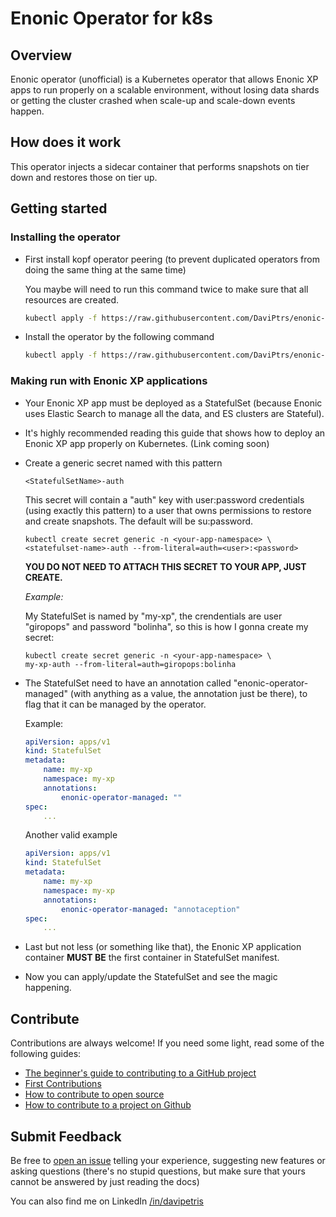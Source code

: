 # Enonic Operator for k8s

## Overview

Enonic operator (unofficial) is a Kubernetes operator that allows Enonic XP apps to run properly on a scalable environment, without losing data shards or getting the cluster crashed when scale-up and scale-down events happen.

## How does it work

This operator injects a sidecar container that performs snapshots on tier down and restores those on tier up.

## Getting started

### Installing the operator

-   First install kopf operator peering (to prevent duplicated operators from doing the same thing at the same time)

    You maybe will need to run this command twice to make sure that all resources are created.

    ```bash
    kubectl apply -f https://raw.githubusercontent.com/DaviPtrs/enonic-operator-k8s/main/init/peering.yaml
    ```


-   Install the operator by the following command
    
    ```bash
    kubectl apply -f https://raw.githubusercontent.com/DaviPtrs/enonic-operator-k8s/main/manifests/manifest.yaml
    ```


### Making run with Enonic XP applications

-   Your Enonic XP app must be deployed as a StatefulSet (because Enonic uses Elastic Search to manage all the data, and ES clusters are Stateful). 
  
-   It's highly recommended reading this guide that shows how to deploy an Enonic XP app properly on Kubernetes. (Link coming soon)
   
-   Create a generic secret named with this pattern

    `<StatefulSetName>-auth`

    This secret will contain a "auth" key with user:password credentials (using exactly this pattern) to a user that owns permissions to restore and create snapshots. The default will be su:password.

    ```
    kubectl create secret generic -n <your-app-namespace> \
    <statefulset-name>-auth --from-literal=auth=<user>:<password>
    ```

    **YOU DO NOT NEED TO ATTACH THIS SECRET TO YOUR APP, JUST CREATE.**

    *Example:*

    My StatefulSet is named by "my-xp", the crendentials are user "giropops" and password "bolinha", so this is how I gonna create my secret:

    ```
    kubectl create secret generic -n <your-app-namespace> \
    my-xp-auth --from-literal=auth=giropops:bolinha
    ```

-   The StatefulSet need to have an annotation called "enonic-operator-managed" (with anything as a value, the annotation just be there), to flag that it can be managed by the operator. 
  
    Example:

    ```yaml
    apiVersion: apps/v1
    kind: StatefulSet
    metadata:
        name: my-xp
        namespace: my-xp
        annotations:
            enonic-operator-managed: ""
    spec:
        ...
    ```

    Another valid example

    ```yaml
    apiVersion: apps/v1
    kind: StatefulSet
    metadata:
        name: my-xp
        namespace: my-xp
        annotations:
            enonic-operator-managed: "annotaception"
    spec:
        ...
    ```

-   Last but not less (or something like that), the Enonic XP application container **MUST BE** the first container in StatefulSet manifest.

-   Now you can apply/update the StatefulSet and see the magic happening.


## Contribute

Contributions are always welcome!
If you need some light, read some of the following guides: 
- [The beginner's guide to contributing to a GitHub project](https://akrabat.com/the-beginners-guide-to-contributing-to-a-github-project/)
- [First Contributions](https://github.com/firstcontributions/first-contributions)
- [How to contribute to open source](https://github.com/freeCodeCamp/how-to-contribute-to-open-source)
- [How to contribute to a project on Github](https://gist.github.com/MarcDiethelm/7303312)

## Submit Feedback

Be free to [open an issue](https://github.com/DaviPtrs/hass-unified-remote/issues/new/choose) telling your experience, suggesting new features or asking questions (there's no stupid questions, but make sure that yours cannot be answered by just reading the docs)

You can also find me on LinkedIn [/in/davipetris](https://www.linkedin.com/in/davipetris/)